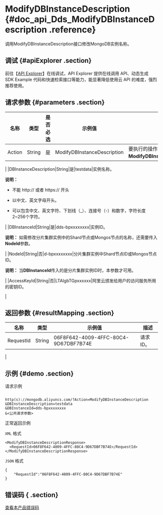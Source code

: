 # ModifyDBInstanceDescription {#doc_api_Dds_ModifyDBInstanceDescription .reference}

调用ModifyDBInstanceDescription接口修改MongoDB实例名称。

## 调试 {#apiExplorer .section}

前往【[API Explorer](https://api.aliyun.com/#product=Dds&api=ModifyDBInstanceDescription)】在线调试，API Explorer 提供在线调用 API、动态生成 SDK Example 代码和快速检索接口等能力，能显著降低使用云 API 的难度，强烈推荐使用。

## 请求参数 {#parameters .section}

|名称|类型|是否必选|示例值|描述|
|--|--|----|---|--|
|Action|String|是|ModifyDBInstanceDescription|要执行的操作，取值：**ModifyDBInstanceDescription**。

 |
|DBInstanceDescription|String|是|testdata|实例名称。

 **说明：** 

 

-   不能 http:// 或者 https:// 开头

-   以中文、英文字母开头。
-   可以包含中文、英文字符、下划线（\_）、连接号（-）和数字，字符长度2~256个字符。

 |
|DBInstanceId|String|是|dds-bpxxxxxxxx|实例ID。

 **说明：** 如需修改分片集群实例中的Shard节点或Mongos节点的名称，还需要传入**NodeId**参数。

 |
|NodeId|String|否|d-bpxxxxxxxx|分片集群实例中Shard节点ID或Mongos节点ID。

 **说明：** 当**DBInstanceId**传入的是分片集群实例ID时，本参数才可用。

 |
|AccessKeyId|String|否|LTAIgbTGpxxxxxx|阿里云颁发给用户的访问服务所用的密钥ID。

 |

## 返回参数 {#resultMapping .section}

|名称|类型|示例值|描述|
|--|--|---|--|
|RequestId|String|06F8F642-4009-4FFC-80C4-9D67DBF7B74E|请求ID。

 |

## 示例 {#demo .section}

请求示例

``` {#request_demo}

http(s)://mongodb.aliyuncs.com/?Action=ModifyDBInstanceDescription
&DBInstanceDescription=testdata
&DBInstanceId=dds-bpxxxxxxxx
&<公共请求参数>

```

正常返回示例

`XML` 格式

``` {#xml_return_success_demo}
<ModifyDBInstanceDescriptionResponse>
  <RequestId>06F8F642-4009-4FFC-80C4-9D67DBF7B74E</RequestId>
</ModifyDBInstanceDescriptionResponse>

```

`JSON` 格式

``` {#json_return_success_demo}
{
	"RequestId":"06F8F642-4009-4FFC-80C4-9D67DBF7B74E"
}
```

## 错误码 { .section}

[查看本产品错误码](https://error-center.aliyun.com/status/product/Dds)

